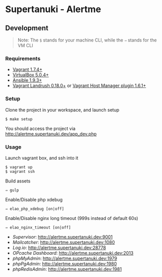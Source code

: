 # Supertanuki - Alertme

## Development

> Note: The `$` stands for your machine CLI, while the `⇒` stands for the VM CLI

### Requirements

* [Vagrant 1.7.4+](http://www.vagrantup.com/downloads.html)
* [VirtualBox 5.0.4+](https://www.virtualbox.org/wiki/Downloads)
* [Ansible 1.9.3+](http://docs.ansible.com/intro_installation.html)
* [Vagrant Landrush 0.18.0+](https://github.com/phinze/landrush) or [Vagrant Host Manager plugin 1.6.1+](https://github.com/smdahlen/vagrant-hostmanager)

### Setup

Clone the project in your workspace, and launch setup

    $ make setup

You should access the project via http://alertme.supertanuki.dev/app_dev.php

### Usage

Launch vagrant box, and ssh into it

    $ vagrant up
    $ vagrant ssh

Build assets

    ⇒ gulp

Enable/Disable php xdebug

    ⇒ elao_php_xdebug [on|off]

Enable/Disable nginx long timeout (999s instead of default 60s)

    ⇒ elao_nginx_timeout [on|off]

* *Supervisor*: http://alertme.supertanuki.dev:9001
* *Mailcatcher*: http://alertme.supertanuki.dev:1080
* *Log.io*: http://alertme.supertanuki.dev:28778
* *OPcache Dashboard*: http://alertme.supertanuki.dev:2013
* *phpMyAdmin*: http://alertme.supertanuki.dev:1979
* *phpPgAdmin*: http://alertme.supertanuki.dev:1980
* *phpRedisAdmin*: http://alertme.supertanuki.dev:1981
